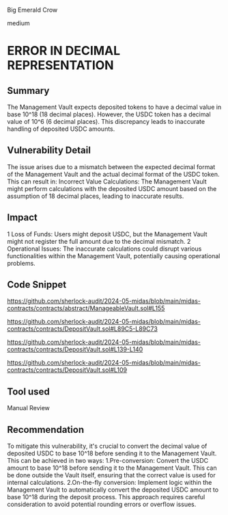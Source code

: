 Big Emerald Crow

medium

# ERROR IN DECIMAL REPRESENTATION

## Summary
The Management Vault expects deposited tokens to have a decimal value in base 10^18 (18 decimal places). However, the USDC token has a decimal value of 10^6 (6 decimal places). This discrepancy leads to inaccurate handling of deposited USDC amounts.
## Vulnerability Detail
The issue arises due to a mismatch between the expected decimal format of the Management Vault and the actual decimal format of the USDC token. This can result in:
Incorrect Value Calculations: The Management Vault might perform calculations with the deposited USDC amount based on the assumption of 18 decimal places, leading to inaccurate results.
## Impact
1 Loss of Funds: Users might deposit USDC, but the Management Vault might not register the full amount due to the decimal mismatch.
2 Operational Issues: The inaccurate calculations could disrupt various functionalities within the Management Vault, potentially causing operational problems.
## Code Snippet

https://github.com/sherlock-audit/2024-05-midas/blob/main/midas-contracts/contracts/abstract/ManageableVault.sol#L155

https://github.com/sherlock-audit/2024-05-midas/blob/main/midas-contracts/contracts/DepositVault.sol#L89C5-L89C73

https://github.com/sherlock-audit/2024-05-midas/blob/main/midas-contracts/contracts/DepositVault.sol#L139-L140

https://github.com/sherlock-audit/2024-05-midas/blob/main/midas-contracts/contracts/DepositVault.sol#L109
## Tool used

Manual Review

## Recommendation
To mitigate this vulnerability, it's crucial to convert the decimal value of deposited USDC to base 10^18 before sending it to the Management Vault. This can be achieved in two ways:
1.Pre-conversion: Convert the USDC amount to base 10^18 before sending it to the Management Vault. This can be done outside the Vault itself, ensuring that the correct value is used for internal calculations.
2.On-the-fly conversion: Implement logic within the Management Vault to automatically convert the deposited USDC amount to base 10^18 during the deposit process. This approach requires careful consideration to avoid potential rounding errors or overflow issues.